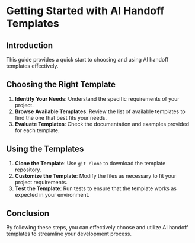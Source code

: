 # Getting Started with AI Handoff Templates

## Introduction
This guide provides a quick start to choosing and using AI handoff templates effectively.

## Choosing the Right Template
1. **Identify Your Needs**: Understand the specific requirements of your project.
2. **Browse Available Templates**: Review the list of available templates to find the one that best fits your needs.
3. **Evaluate Templates**: Check the documentation and examples provided for each template.

## Using the Templates
1. **Clone the Template**: Use `git clone` to download the template repository.
2. **Customize the Template**: Modify the files as necessary to fit your project requirements.
3. **Test the Template**: Run tests to ensure that the template works as expected in your environment.

## Conclusion
By following these steps, you can effectively choose and utilize AI handoff templates to streamline your development process.